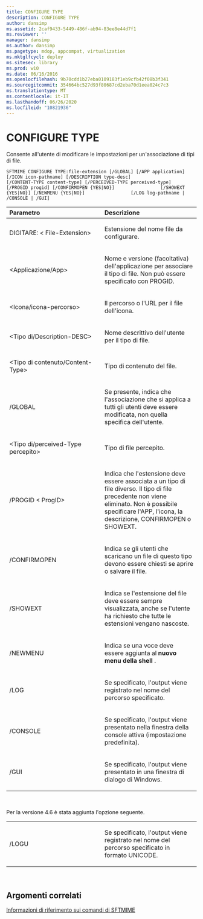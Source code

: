 ```yaml
---
title: CONFIGURE TYPE
description: CONFIGURE TYPE
author: dansimp
ms.assetid: 2caf9433-5449-486f-ab94-83ee8e44d7f1
ms.reviewer: ''
manager: dansimp
ms.author: dansimp
ms.pagetype: mdop, appcompat, virtualization
ms.mktglfcycl: deploy
ms.sitesec: library
ms.prod: w10
ms.date: 06/16/2016
ms.openlocfilehash: 9b70cdd1b27eba0109183f1eb9cfb42f08b3f341
ms.sourcegitcommit: 354664bc527d93f80687cd2eba70d1eea024c7c3
ms.translationtype: MT
ms.contentlocale: it-IT
ms.lasthandoff: 06/26/2020
ms.locfileid: "10821936"
---
```

# CONFIGURE TYPE


Consente all'utente di modificare le impostazioni per un'associazione di tipi di file.

`SFTMIME CONFIGURE TYPE:file-extension [/GLOBAL] [/APP application]                 [/ICON icon-pathname] [/DESCRIPTION type-desc]                 [/CONTENT-TYPE content-type] [/PERCEIVED-TYPE perceived-type]                 [/PROGID progid] [/CONFIRMOPEN {YES|NO}]                 [/SHOWEXT {YES|NO}] [/NEWMENU {YES|NO}]                 [/LOG log-pathname | /CONSOLE | /GUI]`

<table>
<colgroup>
<col width="50%" />
<col width="50%" />
</colgroup>
<thead>
<tr class="header">
<th align="left">Parametro</th>
<th align="left">Descrizione</th>
</tr>
</thead>
<tbody>
<tr class="odd">
<td align="left"><p>DIGITARE: &lt; File-Extension&gt;</p></td>
<td align="left"><p>Estensione del nome file da configurare.</p></td>
</tr>
<tr class="even">
<td align="left"><p>&lt;Applicazione/App&gt;</p></td>
<td align="left"><p>Nome e versione (facoltativa) dell'applicazione per associare il tipo di file. Non può essere specificato con PROGID.</p></td>
</tr>
<tr class="odd">
<td align="left"><p>&lt;Icona/icona-percorso&gt;</p></td>
<td align="left"><p>Il percorso o l'URL per il file dell'icona.</p></td>
</tr>
<tr class="even">
<td align="left"><p>&lt;Tipo di/Description-DESC&gt;</p></td>
<td align="left"><p>Nome descrittivo dell'utente per il tipo di file.</p></td>
</tr>
<tr class="odd">
<td align="left"><p>&lt;Tipo di contenuto/Content-Type&gt;</p></td>
<td align="left"><p>Tipo di contenuto del file.</p></td>
</tr>
<tr class="even">
<td align="left"><p>/GLOBAL</p></td>
<td align="left"><p>Se presente, indica che l'associazione che si applica a tutti gli utenti deve essere modificata, non quella specifica dell'utente.</p></td>
</tr>
<tr class="odd">
<td align="left"><p>&lt;Tipo di/perceived-Type percepito&gt;</p></td>
<td align="left"><p>Tipo di file percepito.</p></td>
</tr>
<tr class="even">
<td align="left"><p>/PROGID &lt; ProgID&gt;</p></td>
<td align="left"><p>Indica che l'estensione deve essere associata a un tipo di file diverso. Il tipo di file precedente non viene eliminato. Non è possibile specificare l'APP, l'icona, la descrizione, CONFIRMOPEN o SHOWEXT.</p></td>
</tr>
<tr class="odd">
<td align="left"><p>/CONFIRMOPEN</p></td>
<td align="left"><p>Indica se gli utenti che scaricano un file di questo tipo devono essere chiesti se aprire o salvare il file.</p></td>
</tr>
<tr class="even">
<td align="left"><p>/SHOWEXT</p></td>
<td align="left"><p>Indica se l'estensione del file deve essere sempre visualizzata, anche se l'utente ha richiesto che tutte le estensioni vengano nascoste.</p></td>
</tr>
<tr class="odd">
<td align="left"><p>/NEWMENU</p></td>
<td align="left"><p>Indica se una voce deve essere aggiunta al <strong> nuovo menu della shell </strong> .</p></td>
</tr>
<tr class="even">
<td align="left"><p>/LOG</p></td>
<td align="left"><p>Se specificato, l'output viene registrato nel nome del percorso specificato.</p></td>
</tr>
<tr class="odd">
<td align="left"><p>/CONSOLE</p></td>
<td align="left"><p>Se specificato, l'output viene presentato nella finestra della console attiva (impostazione predefinita).</p></td>
</tr>
<tr class="even">
<td align="left"><p>/GUI</p></td>
<td align="left"><p>Se specificato, l'output viene presentato in una finestra di dialogo di Windows.</p></td>
</tr>
</tbody>
</table>

 

Per la versione 4.6 è stata aggiunta l'opzione seguente.

<table>
<colgroup>
<col width="50%" />
<col width="50%" />
</colgroup>
<tbody>
<tr class="odd">
<td align="left"><p>/LOGU</p></td>
<td align="left"><p>Se specificato, l'output viene registrato nel nome del percorso specificato in formato UNICODE.</p></td>
</tr>
</tbody>
</table>

 

## Argomenti correlati


[Informazioni di riferimento sui comandi di SFTMIME](sftmime--command-reference.md)

 

 





